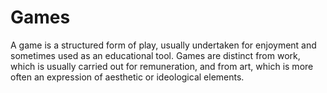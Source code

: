 # Games

A game is a structured form of play, usually undertaken for enjoyment and sometimes used as an educational tool. Games are distinct from work, which is usually carried out for remuneration, and from art, which is more often an expression of aesthetic or ideological elements.
